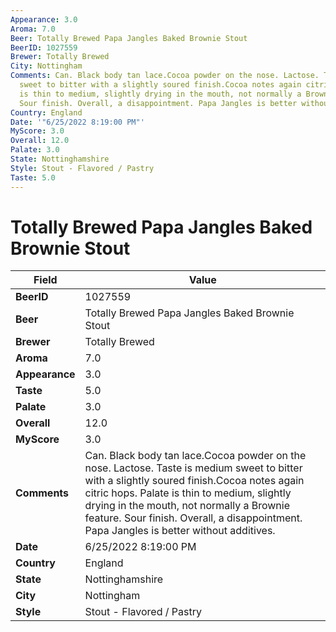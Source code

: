 ```yaml
---
Appearance: 3.0
Aroma: 7.0
Beer: Totally Brewed Papa Jangles Baked Brownie Stout
BeerID: 1027559
Brewer: Totally Brewed
City: Nottingham
Comments: Can. Black body tan lace.Cocoa powder on the nose. Lactose. Taste is  medium
  sweet to bitter with a slightly soured finish.Cocoa notes again citric hops. Palate
  is thin to medium, slightly drying in the mouth, not normally a Brownie feature.
  Sour finish. Overall, a disappointment. Papa Jangles is better without additives.
Country: England
Date: '"6/25/2022 8:19:00 PM"'
MyScore: 3.0
Overall: 12.0
Palate: 3.0
State: Nottinghamshire
Style: Stout - Flavored / Pastry
Taste: 5.0
---
```


# Totally Brewed Papa Jangles Baked Brownie Stout

| Field         | Value |
|---------------|-------|
| **BeerID** | 1027559 |
| **Beer** | Totally Brewed Papa Jangles Baked Brownie Stout |
| **Brewer** | Totally Brewed |
| **Aroma** | 7.0 |
| **Appearance** | 3.0 |
| **Taste** | 5.0 |
| **Palate** | 3.0 |
| **Overall** | 12.0 |
| **MyScore** | 3.0 |
| **Comments** | Can. Black body tan lace.Cocoa powder on the nose. Lactose. Taste is  medium sweet to bitter with a slightly soured finish.Cocoa notes again citric hops. Palate is thin to medium, slightly drying in the mouth, not normally a Brownie feature. Sour finish. Overall, a disappointment. Papa Jangles is better without additives. |
| **Date** | 6/25/2022 8:19:00 PM |
| **Country** | England |
| **State** | Nottinghamshire |
| **City** | Nottingham |
| **Style** | Stout - Flavored / Pastry |
